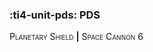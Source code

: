 ### :ti4-unit-pds: **PDS**

<span style="font-variant:small-caps;">Planetary Shield</span> __|__ <span style="font-variant:small-caps;">Space Cannon 6</span>
